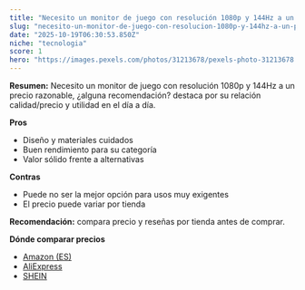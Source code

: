 ```yaml
---
title: "Necesito un monitor de juego con resolución 1080p y 144Hz a un precio razonable, ¿alguna recomendación?"
slug: "necesito-un-monitor-de-juego-con-resolucion-1080p-y-144hz-a-un-precio-razonable-"
date: "2025-10-19T06:30:53.850Z"
niche: "tecnologia"
score: 1
hero: "https://images.pexels.com/photos/31213678/pexels-photo-31213678.jpeg?auto=compress&cs=tinysrgb&fit=crop&h=627&w=1200&auto=compress&cs=tinysrgb&w=1200&h=675&fit=crop"
---
```


**Resumen:** Necesito un monitor de juego con resolución 1080p y 144Hz a un precio razonable, ¿alguna recomendación? destaca por su relación calidad/precio y utilidad en el día a día.

**Pros**
- Diseño y materiales cuidados
- Buen rendimiento para su categoría
- Valor sólido frente a alternativas

**Contras**
- Puede no ser la mejor opción para usos muy exigentes
- El precio puede variar por tienda

**Recomendación:** compara precio y reseñas por tienda antes de comprar.

**Dónde comparar precios**
- [Amazon (ES)](https://www.amazon.es/s?k=Necesito%20un%20monitor%20de%20juego%20con%20resoluci%C3%B3n%201080p%20y%20144Hz%20a%20un%20precio%20razonable%2C%20%C2%BFalguna%20recomendaci%C3%B3n%3F&tag=teknovashop25-21)
- [AliExpress](https://www.aliexpress.com/wholesale?SearchText=Necesito%20un%20monitor%20de%20juego%20con%20resoluci%C3%B3n%201080p%20y%20144Hz%20a%20un%20precio%20razonable%2C%20%C2%BFalguna%20recomendaci%C3%B3n%3F)
- [SHEIN](https://www.shein.com/pdsearch/Necesito%20un%20monitor%20de%20juego%20con%20resoluci%C3%B3n%201080p%20y%20144Hz%20a%20un%20precio%20razonable%2C%20%C2%BFalguna%20recomendaci%C3%B3n%3F)